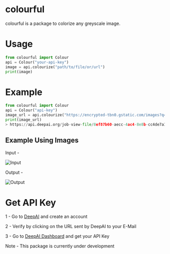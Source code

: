 # colourful
colourful is a package to colorize any greyscale image.

# Usage
```python
from colourful import Colour
api = Colour("your-api-key")
image = api.colourize("path/to/file/or/url")
print(image)
```

# Example
```python
from colourful import Colour
api = Colour("api-key")
image_url = api.colourize("https://encrypted-tbn0.gstatic.com/images?q=tbn%3AANd9GcSquKY_mSuJBAAiJ96LPdqS3yWFLMqZSvL73g&usqp=CAU")
print(image_url)
> https://api.deepai.org/job-view-file/8ef87b60-aecc-4ac4-8e8b-cc4de7a107eb/outputs/output.jpg
```

## Example Using Images

Input -

![Input](https://encrypted-tbn0.gstatic.com/images?q=tbn%3AANd9GcSquKY_mSuJBAAiJ96LPdqS3yWFLMqZSvL73g&usqp=CAU)

Output -

![Output](https://api.deepai.org/job-view-file/8ef87b60-aecc-4ac4-8e8b-cc4de7a107eb/outputs/output.jpg)


# Get API Key

1 - Go to [DeepAI](https://deepai.org) and create an account

2 - Verify by clicking on the URL sent by DeepAI to your E-Mail

3 - Go to [DeepAI Dashboard](https://deepai.org/dashboard) and get your API Key


Note - This package is currently under development